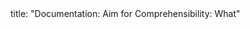 <frontmatter>
title: "Documentation: Aim for Comprehensibility: What"
</frontmatter>

<include src="unit-inPage-asFlat.md" boilerplate />